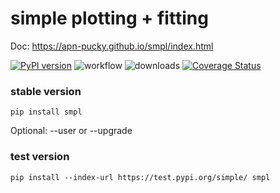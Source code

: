 # simple plotting + fitting
Doc: https://apn-pucky.github.io/smpl/index.html

[![PyPI version](https://badge.fury.io/py/smpl.svg)](https://badge.fury.io/py/smpl)
![workflow](https://github.com/APN-Pucky/smpl/actions/workflows/stable.yml/badge.svg)
![downloads](https://img.shields.io/pypi/dm/smpl.svg)
[![Coverage Status](https://coveralls.io/repos/github/APN-Pucky/smpl/badge.svg?branch=master)](https://coveralls.io/github/APN-Pucky/smpl?branch=master)

### stable version
```
pip install smpl
```
Optional: --user or --upgrade

### test version
```
pip install --index-url https://test.pypi.org/simple/ smpl
```
